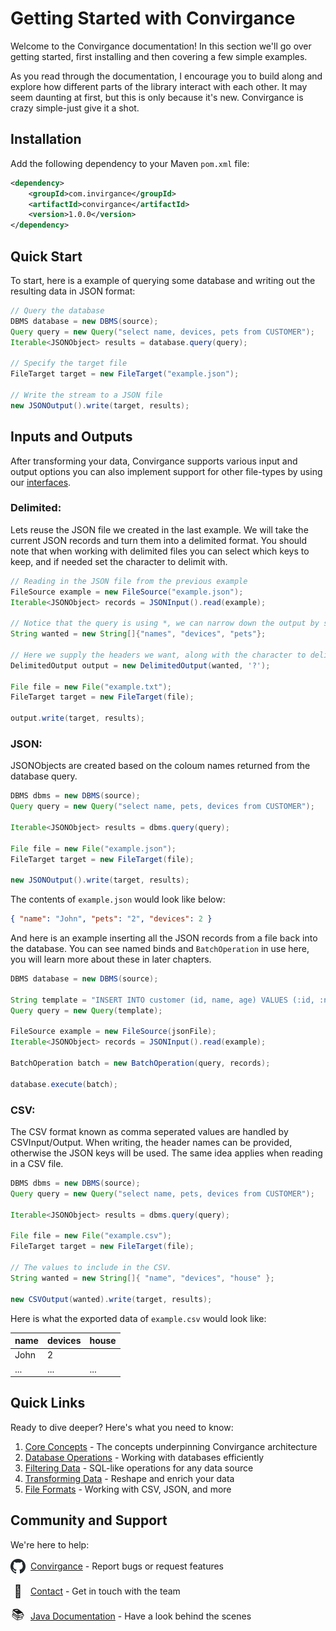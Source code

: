 # Getting Started with Convirgance

Welcome to the Convirgance documentation! In this section we'll go over getting started, first installing and then covering a few simple examples.

As you read through the documentation, I encourage you to build along and explore how different parts of the library interact with each other. It may seem daunting at first, but this is only because it's new. Convirgance is crazy simple-just give it a shot.

## Installation

Add the following dependency to your Maven `pom.xml` file:

```xml
<dependency>
    <groupId>com.invirgance</groupId>
    <artifactId>convirgance</artifactId>
    <version>1.0.0</version>
</dependency>
```

## Quick Start

To start, here is a example of querying some database and writing out the resulting data in JSON format:

```java
// Query the database
DBMS database = new DBMS(source);
Query query = new Query("select name, devices, pets from CUSTOMER");
Iterable<JSONObject> results = database.query(query);

// Specify the target file
FileTarget target = new FileTarget("example.json");

// Write the stream to a JSON file
new JSONOutput().write(target, results);
```

## Inputs and Outputs

After transforming your data, Convirgance supports various input and output options you can also implement support for other file-types by using our [interfaces](/file-formats?id=example-properties-file).

### Delimited:

Lets reuse the JSON file we created in the last example. We will take the current JSON records and turn them into a delimited format. You should note that when working with delimited files you can select which keys to keep, and if needed set the character to delimit with.

```java
// Reading in the JSON file from the previous example
FileSource example = new FileSource("example.json");
Iterable<JSONObject> records = JSONInput().read(example);

// Notice that the query is using *, we can narrow down the output by setting the headers to use.
String wanted = new String[]{"names", "devices", "pets"};

// Here we supply the headers we want, along with the character to delimit with.
DelimitedOutput output = new DelimitedOutput(wanted, '?');

File file = new File("example.txt");
FileTarget target = new FileTarget(file);

output.write(target, results);
```

### JSON:

JSONObjects are created based on the coloum names returned from the database query.

```java
DBMS dbms = new DBMS(source);
Query query = new Query("select name, pets, devices from CUSTOMER");

Iterable<JSONObject> results = dbms.query(query);

File file = new File("example.json");
FileTarget target = new FileTarget(file);

new JSONOutput().write(target, results);

```

The contents of `example.json` would look like below:

```json
{ "name": "John", "pets": "2", "devices": 2 }
```

And here is an example inserting all the JSON records from a file back into the database. You can see named binds and `BatchOperation` in use here, you will learn more about these in later chapters.

```java
DBMS database = new DBMS(source);

String template = "INSERT INTO customer (id, name, age) VALUES (:id, :name, :age)";
Query query = new Query(template);

FileSource example = new FileSource(jsonFile);
Iterable<JSONObject> records = JSONInput().read(example);

BatchOperation batch = new BatchOperation(query, records);

database.execute(batch);
```

### CSV:

The CSV format known as comma seperated values are handled by CSVInput/Output. When writing, the header names can be provided, otherwise the JSON keys will be used. The same idea applies when reading in a CSV file.

```java
DBMS dbms = new DBMS(source);
Query query = new Query("select name, pets, devices from CUSTOMER");

Iterable<JSONObject> results = dbms.query(query);

File file = new File("example.csv");
FileTarget target = new FileTarget(file);

// The values to include in the CSV.
String wanted = new String[]{ "name", "devices", "house" };

new CSVOutput(wanted).write(target, results);
```

Here is what the exported data of `example.csv` would look like:

| name | devices | house |
| ---- | ------- | ----- |
| John | 2       |       |
| ...  | ...     | ...   |

## Quick Links

Ready to dive deeper? Here's what you need to know:

1. [Core Concepts](core-concepts.md) - The concepts underpinning Convirgance architecture
2. [Database Operations](database-operations.md) - Working with databases efficiently
3. [Filtering Data](filtering-data.md) - SQL-like operations for any data source
4. [Transforming Data](transforming-data.md) - Reshape and enrich your data
5. [File Formats](file-formats.md) - Working with CSV, JSON, and more

## Community and Support

We're here to help:

<div style="display: flex; align-items: center; gap: 8px; margin-bottom: 16px">
 <img src="./images/github.png" width="24" height="24" style="display: flex; align-items: center; justify-content: center;">
 <div>
     <a href="https://github.com/InvirganceOpenSource/convirgance">Convirgance</a>
     <span>- Report bugs or request features</span>
 </div>
</div>

<div style="display: flex; align-items: center; gap: 8px; margin-bottom: 16px">
  <span style="display: flex; align-items: center; justify-content: center;font-size:20px; width: 24px; height: 24px">📑</span>
  <div>
    <a href="./#/contact.md">Contact</a>
    <span>- Get in touch with the team</span>
  </div>
</div>

<div style="display: flex; align-items: center; gap: 8px; margin-bottom: 16px">
  <span style="display: flex; align-items: center; justify-content: center;font-size:20px; width: 24px; height: 24px">📚</span>
  <div>
    <a href="https://docs.invirgance.com/javadocs/convirgance/latest/com/invirgance/convirgance/package-summary.html">Java Documentation</a>
    <span>- Have a look behind the scenes</span>
  </div>
</div>
